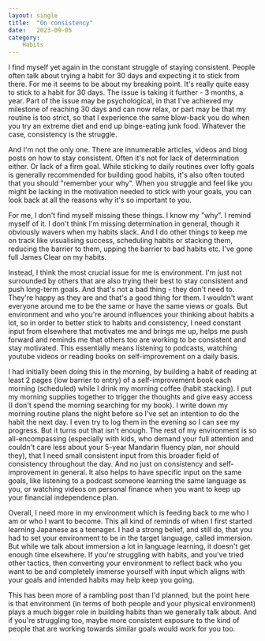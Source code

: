 ```yaml
---
layout: single
title:  "On consistency"
date:   2023-09-05
category:
    Habits
---
```


I find myself yet again in the constant struggle of staying consistent. People often talk about trying a habit for 30 days and expecting it to stick from there. For me it seems to be about my breaking point. It's really quite easy to stick to a habit for 30 days. The issue is taking it further - 3 months, a year. Part of the issue may be psychological, in that I've achieved my milestone of reaching 30 days and can now relax, or part may be that my routine is too strict, so that I experience the same blow-back you do when you try an extreme diet and end up binge-eating junk food. Whatever the case, consistency is the struggle. 

And I'm not the only one. There are innumerable articles, videos and blog posts on how to stay consistent. Often it's not for lack of determination either. Or lack of a firm goal. While sticking to daily routines over lofty goals is generally recommended for building good habits, it's also often touted that you should "remember your why". When you struggle and feel like you might be lacking in the motivation needed to stick with your goals, you can look back at all the reasons why it's so important to you. 

For me, I don't find myself missing these things. I know my "why". I remind myself of it. I don't think I'm missing determination in general, though it obviously wavers when my habits slack. And I do other things to keep me on track like visualising success, scheduling habits or stacking them, reducing the barrier to them, upping the barrier to bad habits etc. I've gone full James Clear on my habits.

Instead, I think the most crucial issue for me is environment. I'm just not surrounded by others that are also trying their best to stay consistent and push long-term goals. And that's not a bad thing - they don't need to. They're happy as they are and that's a good thing for them. I wouldn't want everyone around me to be the same or have the same views or goals. But environment and who you're around influences your thinking about habits a lot, so in order to better stick to habits and consistency, I need constant input from elsewhere that motivates me and brings me up, helps me push forward and reminds me that others too are working to be consistent and stay motivated. This essentially means listening to podcasts, watching youtube videos or reading books on self-improvement on a daily basis. 

I had initially been doing this in the morning, by building a habit of reading at least 2 pages (low barrier to entry) of a self-improvement book each morning (scheduled) while I drink my morning coffee (habit stacking). I put my morning supplies together to trigger the thoughts and give easy access (I don't spend the morning searching for my book). I write down my morning routine plans the night before so I've set an intention to do the habit the next day. I even try to log them in the evening so I can see my progress. But it turns out that isn't enough. The rest of my environment is so all-encompassing (especially with kids, who demand your full attention and couldn't care less about your 5-year Mandarin fluency plan, nor should they), that I need small consistent input from this broader field of consistency throughout the day. And no just on consistency and self-improvement in general. It also helps to have specific input on the same goals, like listening to a podcast someone learning the same language as you, or watching videos on personal finance when you want to keep up your financial independence plan. 

Overall, I need more in my environment which is feeding back to me who I am or who I want to become. This all kind of reminds of when I first started learning Japanese as a teenager. I had a strong belief, and still do, that you had to set your environment to be in the target language, called immersion. But while we talk about immersion a lot in language learning, it doesn't get enough time elsewhere. If you're struggling with habits, and you've tried other tactics, then converting your environment to reflect back who you want to be and completely immerse yourself with input which aligns with your goals and intended habits may help keep you going.

This has been more of a rambling post than I'd planned, but the point here is that environment (in terms of both people and your physical environment) plays a much bigger role in building habits than we generally talk about. And if you're struggling too, maybe more consistent exposure to the kind of people that are working towards similar goals would work for you too.
